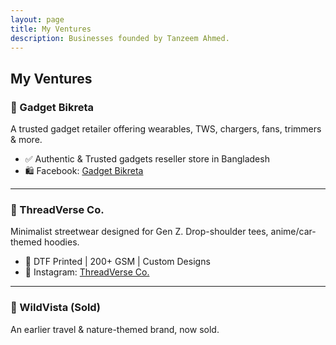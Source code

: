 ```yaml
---
layout: page
title: My Ventures
description: Businesses founded by Tanzeem Ahmed.
---
```


## My Ventures

### 🔌 Gadget Bikreta
A trusted gadget retailer offering wearables, TWS, chargers, fans, trimmers & more.

- ✅ Authentic & Trusted gadgets reseller store in Bangladesh
- 🛍️ Facebook: [Gadget Bikreta](https://facebook.com/gadgetbikretabd)

---

### 👕 ThreadVerse Co.
Minimalist streetwear designed for Gen Z. Drop-shoulder tees, anime/car-themed hoodies.

- 🎨 DTF Printed | 200+ GSM | Custom Designs
- 🔗 Instagram: [ThreadVerse Co.](https://instagram.com/threadverseco)

---

### 🌄 WildVista (Sold)
An earlier travel & nature-themed brand, now sold.
